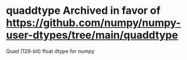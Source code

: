 # quaddtype **Archived in favor of https://github.com/numpy/numpy-user-dtypes/tree/main/quaddtype**

Quad (128-bit) float dtype for numpy
